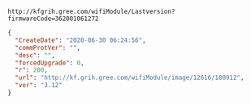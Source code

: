 `http://kfgrih.gree.com/wifiModule/Lastversion?firmwareCode=362001061272`

```json
{
  "CreateDate": "2020-06-30 06:24:56",
  "commProtVer": "",
  "desc": "",
  "forcedUpgrade": 0,
  "r": 200,
  "url": "http://kf.grih.gree.com/wifiModule/image/12616/180912",
  "ver": "3.12"
}
```